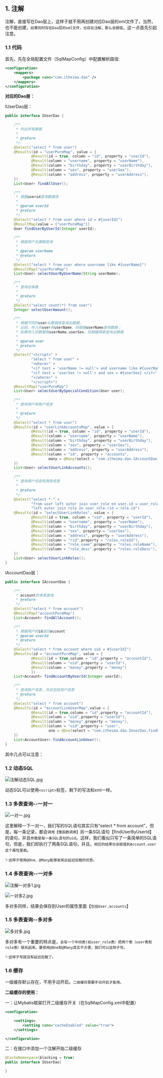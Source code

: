 ## 1. 注解

注解，直接写在Dao层上，这样子就不用再创建对应Dao层的xml文件了。当然，也不能创建，`如果同时存在Dao层的xml文件，也存在注解，那么会报错`，这一点首先引起注意。

### 1.1 代码

首先，先在全局配置文件（SqlMapConfig）中配置解析路径:

```xml
<configuration>
    <mappers>
        <package name="com.itheima.dao" />
    </mappers>
</configuration>
```

**对应的Dao层：**

IUserDao层：

```java
public interface IUserDao {

    /**
     * 列出所有数据
     *
     * @return
     */
    @Select("select * from user")
    @Results(id = "userPureMap", value = {
            @Result(id = true, column = "id", property = "userId"),
            @Result(column = "username", property = "userName"),
            @Result(column = "birthday", property = "userBirthday"),
            @Result(column = "sex", property = "userSex"),
            @Result(column = "address", property = "userAddress"),
    })
    List<User> findAllUser();

    /**
     * 根据userid查询数据库
     *
     * @param userId
     * @return
     */
    @Select("select * from user where id = #{userId}")
    @ResultMap(value = {"userPureMap"})
    User findUserByUserId(Integer userId);

    /**
     * 根据用户名模糊查询
     *
     * @param userName
     * @return
     */
    @Select("select * from user where username like #{userName}")
    @ResultMap("userPureMap")
    List<User> selectUserByUserName(String userName);

    /**
     * 查询总条数
     *
     * @return
     */
    @Select("select count(*) from user")
    Integer selectUserAmount();

    /**
     * 根据不同的user从数据库查询出数据，
     * 比如，传入的user有userName，则根据userName查询数据；
     * 如果传入的数据有userName,userSex，则根据两者查询出数据
     *
     * @param user
     * @return
     */
    @Select("<script>" +
            "select * from user" +
            "<where>" +
            "<if test = 'userName != null'> and username like #{userName} </if>" +
            "<if test = 'userSex != null'> and sex = #{userSex} </if>" +
            "</where>" +
            "</script>")
    @ResultMap("userPureMap")
    List<User> selectUserBySpecialCondition(User user);

    /**
     * 查询用户和账户信息
     *
     * @return
     */
    @Select("select * from user")
    @Results(id = "userLinkAccountsMap", value = {
            @Result(id = true, column = "id", property = "userId"),
            @Result(column = "username", property = "userName"),
            @Result(column = "birthday", property = "userBirthday"),
            @Result(column = "sex", property = "userSex"),
            @Result(column = "address", property = "userAddress"),
            @Result(column = "id", property = "accounts",
                    many = @Many(select = "com.itheima.dao.IAccountDao.findAccountByUserId"))
    })
    List<User> selectUserLinkAccounts();

    /**
     * 查询用户信息和角色信息
     *
     * @return
     */
    @Select("select * " +
            "from user left outer join user_role on user.id = user_role.uid " +
            "left outer join role on user_role.rid = role.id")
    @Results(id = "selectUserLinkRoles", value = {
            @Result(id = true, column = "uid", property = "userId"),
            @Result(column = "username", property = "userName"),
            @Result(column = "birthday", property = "userBirthday"),
            @Result(column = "sex", property = "userSex"),
            @Result(column = "address", property = "userAddress"),
            @Result(column = "rid",property = "roles.roleId"),
            @Result(column = "role_name",property = "roles.roleName"),
            @Result(column = "role_desc",property = "roles.roleDesc"),
    })
    List<User> selectUserLinkRoles();
}
```

IAccountDao层：

```java
public interface IAccountDao {

    /**
     * account的单表查询
     * @return
     */
    @Select("select * from account")
    @ResultMap("accountPureMap")
    List<Account> findAllAccount();

    /**
     * 根据用户的id返回account
     * @param userId
     * @return
     */
    @Select("select * from account where uid = #{userId}")
    @Results(id = "accountPureMap", value = {
            @Result(id = true,column = "id",property = "accountId"),
            @Result(column = "uid",property = "userId"),
            @Result(column = "money",property = "money")
            })
    List<Account> findAccountByUserId(Integer userId);

    /**
     * 查询账户信息，并且包括用户信息
     * @return
     */
    @Select("select * from account")
    @Results(id = "accountLinkUserMap",value = {
            @Result(id = true,column = "id",property = "accountId"),
            @Result(column = "uid",property = "userId"),
            @Result(column = "money",property = "money"),
            @Result(column = "uid",property = "user",
                    one = @One(select = "com.itheima.dao.IUserDao.findUserByUserId"))
    })
    List<AccountUser> findAccountLinkUser();
}
```

其中几点可以注意：

### 1.2 动态SQL

![注解动态SQL.jpg](../../_img/注解动态SQL.jpg)

动态SQL可以使用`<script>`标签，剩下的写法和xml一样。

### 1.3 多表查询--一对一

![一对一.jpg](../../_img/一对一.jpg)

这里解释一下一对一，我们写的SQL语句其实只有“select * from account”，但是，每一条记录，都会`调用【像函数调用】`另一条SQL语句【findUserByUserId】的语句，并且`参数是每一条SQL语句的uid`。这样，我们看似只写了一条简单的SQL语句，但是，我们却执行了两条SQL语句，并且，`相应的结果也会赋值到Account.user这个属性里面`。

✨`这样子使用@One、@Many能够发挥出延迟加载的优势。`

### 1.4 多表查询--一对多

![注解一对多1.jpg](../../_img/注解一对多1.jpg)

![一对多2.jpg](../../_img/注解一对多1.jpg)

多对多同样，结果会保存到User的属性里面【`包括User.accounts`】

### 1.5 多表查询--多对多

![多对多.jpg](../../_img/多对多.jpg)

多对多有一个重要的特点是，`会有一个中间表(如user_role表）把两个表（user表和role表）联系起来。要使用@One和@Many其实不方便，我们可以这样子写。`

✨`这样子写就没有延迟加载了。`

### 1.6 缓存

一级缓存默认存在，不用手动开启。`二级缓存需要手动开启才能用。`

**二级缓存的使用：**

一：让Mybatis框架打开二级缓存开关（在SqlMapConfig.xml中配置）

```xml
<configuration>

    <settings>
        <setting name="cacheEnabled" value="true">
    </settings>

</configuration>
```

二：在接口中添加一个注解开始二级缓存

```java
@CacheNamespace(blocking = true)
public interface IUserDao{

}
```